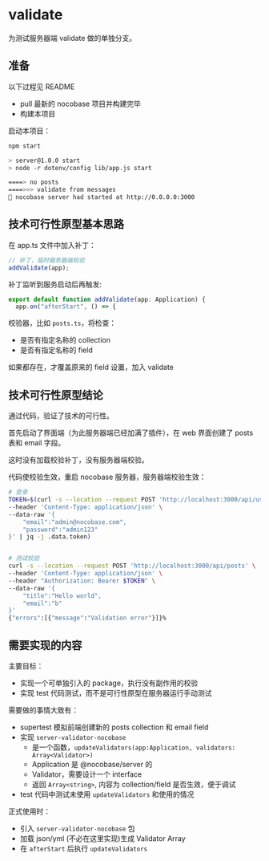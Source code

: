 # validate

为测试服务器端 validate 做的单独分支。

## 准备

以下过程见 README

- pull 最新的 nocobase 项目并构建完毕
- 构建本项目

启动本项目：

```bash
npm start

> server@1.0.0 start
> node -r dotenv/config lib/app.js start

====> no posts
====>>> validate from messages
🚀 nocobase server had started at http://0.0.0.0:3000
```

## 技术可行性原型基本思路

在 app.ts 文件中加入补丁：

```ts
// 补丁，临时服务器端校验
addValidate(app);
```

补丁监听到服务启动后再触发:

```ts
export default function addValidate(app: Application) {
  app.on("afterStart", () => {

```

校验器，比如 `posts.ts`，将检查：

- 是否有指定名称的 collection
- 是否有指定名称的 field

如果都存在，才覆盖原来的 field 设置，加入 validate

## 技术可行性原型结论

通过代码，验证了技术的可行性。

首先启动了界面端（为此服务器端已经加满了插件），在 web 界面创建了 posts 表和 email 字段。

这时没有加载校验补丁，没有服务器端校验。

代码使校验生效，重启 nocobase 服务器，服务器端校验生效：

```bash
# 登录
TOKEN=$(curl -s --location --request POST 'http://localhost:3000/api/users:signin' \
--header 'Content-Type: application/json' \
--data-raw '{
    "email":"admin@nocobase.com",
    "password":"admin123"
}' | jq -j .data.token)


# 测试校验
curl -s --location --request POST 'http://localhost:3000/api/posts' \
--header 'Content-Type: application/json' \
--header "Authorization: Bearer $TOKEN" \
--data-raw '{
    "title":"Hello world",
    "email":"b"
}'
{"errors":[{"message":"Validation error"}]}%

```

## 需要实现的内容

主要目标：

- 实现一个可单独引入的 package，执行没有副作用的校验
- 实现 test 代码测试，而不是可行性原型在服务器运行手动测试

需要做的事情大致有：

- supertest 模拟前端创建新的 posts collection 和 email field
- 实现 `server-validator-nocobase`
  - 是一个函数，`updateValidators(app:Application, validators: Array<Validator>)`
  - Application 是 @nocobase/server 的
  - Validator，需要设计一个 interface
  - 返回 `Array<string>`, 内容为 collection/field 是否生效，便于调试
- test 代码中测试未使用 `updateValidators` 和使用的情况

正式使用时：

- 引入 `server-validator-nocobase` 包
- 加载 json/yml (不必在这里实现)生成 Validator Array
- 在 `afterStart` 后执行 `updateValidators`
